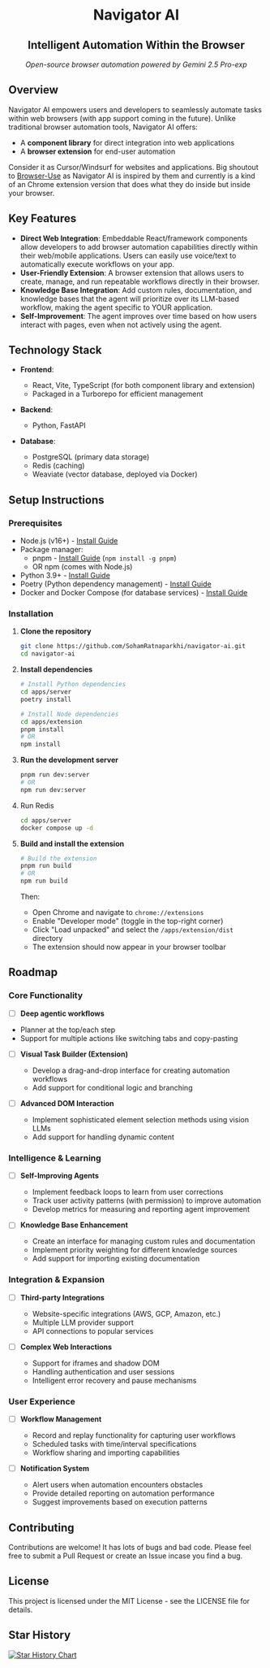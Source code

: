 <div align="center">
  <h1> Navigator AI</h1>
  <h2>Intelligent Automation Within the Browser</h2>
  <p><em>Open-source browser automation powered by Gemini 2.5 Pro-exp</em></p>
</div>

## Overview

Navigator AI empowers users and developers to seamlessly automate tasks within web browsers (with app support coming in the future). Unlike traditional browser automation tools, Navigator AI offers:

- A **component library** for direct integration into web applications
- A **browser extension** for end-user automation

Consider it as Cursor/Windsurf for websites and applications. Big shoutout to [Browser-Use](https://github.com/browser-use/browser-use) as Navigator AI is inspired by them and currently is a kind of an Chrome extension version that does what they do inside but inside your browser.

## Key Features

- **Direct Web Integration**: Embeddable React/framework components allow developers to add browser automation capabilities directly within their web/mobile applications. Users can easily use voice/text to automatically execute workflows on your app.
- **User-Friendly Extension**: A browser extension that allows users to create, manage, and run repeatable workflows directly in their browser.
- **Knowledge Base Integration**: Add custom rules, documentation, and knowledge bases that the agent will prioritize over its LLM-based workflow, making the agent specific to YOUR application.
- **Self-Improvement**: The agent improves over time based on how users interact with pages, even when not actively using the agent.

## Technology Stack

- **Frontend**:

  - React, Vite, TypeScript (for both component library and extension)
  - Packaged in a Turborepo for efficient management
- **Backend**:

  - Python, FastAPI
- **Database**:

  - PostgreSQL (primary data storage)
  - Redis (caching)
  - Weaviate (vector database, deployed via Docker)

## Setup Instructions

### Prerequisites

- Node.js (v16+) - [Install Guide](https://nodejs.org/en/download/)
- Package manager:
  - pnpm - [Install Guide](https://pnpm.io/installation) (`npm install -g pnpm`)
  - OR npm (comes with Node.js)
- Python 3.9+ - [Install Guide](https://www.python.org/downloads/)
- Poetry (Python dependency management) - [Install Guide](https://python-poetry.org/docs/#installation)
- Docker and Docker Compose (for database services) - [Install Guide](https://docs.docker.com/get-docker/)

### Installation

1. **Clone the repository**

   ```bash
   git clone https://github.com/SohamRatnaparkhi/navigator-ai.git
   cd navigator-ai
   ```
2. **Install dependencies**

   ```bash
   # Install Python dependencies
   cd apps/server
   poetry install

   # Install Node dependencies
   cd apps/extension
   pnpm install
   # OR
   npm install
   ```
3. **Run the development server**

   ```bash
   pnpm run dev:server
   # OR
   npm run dev:server
   ```
4. Run Redis

   ```bash
   cd apps/server
   docker compose up -d
   ```
5. **Build and install the extension**

   ```bash
   # Build the extension
   pnpm run build
   # OR
   npm run build
   ```

   Then:

   - Open Chrome and navigate to `chrome://extensions`
   - Enable "Developer mode" (toggle in the top-right corner)
   - Click "Load unpacked" and select the `/apps/extension/dist` directory
   - The extension should now appear in your browser toolbar

## Roadmap

### Core Functionality

* [ ] **Deep agentic workflows**

- Planner at the top/each step
- Support for multiple actions like switching tabs and copy-pasting

- [ ] **Visual Task Builder (Extension)**

  - Develop a drag-and-drop interface for creating automation workflows
  - Add support for conditional logic and branching
- [ ] **Advanced DOM Interaction**

  - Implement sophisticated element selection methods using vision LLMs
  - Add support for handling dynamic content

### Intelligence & Learning

- [ ] **Self-Improving Agents**

  - Implement feedback loops to learn from user corrections
  - Track user activity patterns (with permission) to improve automation
  - Develop metrics for measuring and reporting agent improvement
- [ ] **Knowledge Base Enhancement**

  - Create an interface for managing custom rules and documentation
  - Implement priority weighting for different knowledge sources
  - Add support for importing existing documentation

### Integration & Expansion

- [ ] **Third-party Integrations**

  - Website-specific integrations (AWS, GCP, Amazon, etc.)
  - Multiple LLM provider support
  - API connections to popular services
- [ ] **Complex Web Interactions**

  - Support for iframes and shadow DOM
  - Handling authentication and user sessions
  - Intelligent error recovery and pause mechanisms

### User Experience

- [ ] **Workflow Management**

  - Record and replay functionality for capturing user workflows
  - Scheduled tasks with time/interval specifications
  - Workflow sharing and importing capabilities
- [ ] **Notification System**

  - Alert users when automation encounters obstacles
  - Provide detailed reporting on automation performance
  - Suggest improvements based on execution patterns

## Contributing

Contributions are welcome! It has lots of bugs and bad code. Please feel free to submit a Pull Request or create an Issue incase you find a bug.

## License

This project is licensed under the MIT License - see the LICENSE file for details.



## Star History

[![Star History Chart](https://api.star-history.com/svg?repos=sohamratnaparkhi/navigator-ai&type=Date)](https://www.star-history.com/#sohamratnaparkhi/navigator-ai&Date)
